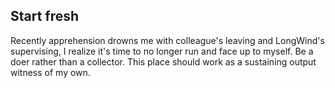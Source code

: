 ## Start fresh
Recently apprehension drowns me with colleague's leaving and LongWind's
supervising, I realize it's time to no longer run and face up to myself. Be
a doer rather than a collector. This place should work as a sustaining
output witness of my own. 


